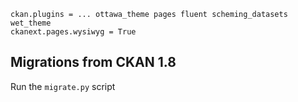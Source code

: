 ```
ckan.plugins = ... ottawa_theme pages fluent scheming_datasets wet_theme
ckanext.pages.wysiwyg = True
```

Migrations from CKAN 1.8
------------------------

Run the `migrate.py` script
